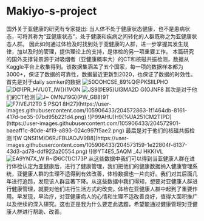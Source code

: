# Makiyo-s-project

国外关于亚健康的研究有专家提出: 当人体不处于健康状态健康，也不是患病状态，可将其称为“亚健康状态”，处于健康和疾病之间转化的人群既称之为亚健康状态人群。 因此如何通过体检及时找到处于亚健康的人群，进一步掌握其发生规律，加以及时的管理，提供理论上的支持，是体检的另一项重要工作。
本篇研究的国外支撑背景源于对吸烟者（亚健康概率大）的CT和核磁共振检测，数据从Kaggle平台上收集得到。该数据集涵盖了五个国家，每一项的数据样本都为3000+，保证了数据的可靠性，数据最近更新到2020，也保证了数据的时效性。
首先是对于daily somker的数据
![50OOHCSE_89%Q@PKSIILPHO](https://user-images.githubusercontent.com/105906433/204572433-69606593-0814-4b4e-8b98-3c9e84317225.png)
![D@{P$R_HVU0T$_IW(}(1VON](https://user-images.githubusercontent.com/105906433/204572518-c249e53d-6bbb-4e5d-806e-ba891aefeb00.png)
![JS9@E95}UI3MA2D G(OJNF8](https://user-images.githubusercontent.com/105906433/204572567-754ab175-78bc-473b-969f-28d4aefb8b50.png)
其次是对于他们的CT检测
![J~ 0MNJ19G`)(PW_G`B8)9T](https://user-images.githubusercontent.com/105906433/204572828-28e36ab2-905d-47d7-8195-ac1570dbdebf.png)
![F7IVEJ12T0 5 PSQ1 `8H27](https://user-images.githubusercontent.com/105906433/204572863-1f1464db-8161-417d-be35-07bd95b221d4.png)
![P99AHU)H9(%UA251CM2T(PD](https://user-images.githubusercontent.com/105906433/204572901-baeaff1c-80de-4f19-a893-024c997f5ae2.png)
最后是对于他们的核磁共振检测
![W QNSI1M)D6RJFBUAOJV9B8](https://user-images.githubusercontent.com/105906433/204573159-1e22804f-6137-43d3-ad78-ddf922a20554.png)
![@`YT4E5_5AQM _4J HKK)VL](https://user-images.githubusercontent.com/105906433/204573190-65b3c751-0550-426a-965a-f97c030cc2cf.png)
![EA9YN7X_W R~@6C(1}C173P](https://user-images.githubusercontent.com/105906433/204573223-dbf31d14-e9a2-4bc8-ae4e-f876d1833b01.png)
从这些数据中我们可以得到当亚健康人群在进行体检认定为亚健康后，进行了健康管理，我们把他们的健康数据纳入健康管理系统，亚健康人群的生理不适得到有效改善，体检数据也一片向好。我们对其后面几年进行追踪，发现该人群显著下降。从这些数据中我们得知，想要对亚健康人群进行健康管理，就要对他们进行生活方式的改变。体检在亚健康人群中起到了重要作用。早发现，早治疗，对亚健康病人的心情和生理不适改善良好，值得大面积推广以及继续的深入研究。这也正是我为什么要定此选题，希望能通过健康管理对亚健康人群进行帮助、改善。
